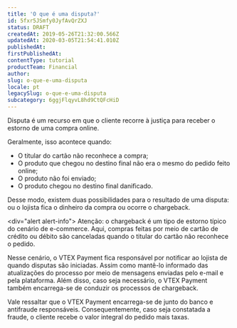 ```yaml
---
title: 'O que é uma disputa?'
id: 5fxr5JSmfy0JyfAvQrZXJ
status: DRAFT
createdAt: 2019-05-26T21:32:00.566Z
updatedAt: 2020-03-05T21:54:41.010Z
publishedAt: 
firstPublishedAt: 
contentType: tutorial
productTeam: Financial
author: 
slug: o-que-e-uma-disputa
locale: pt
legacySlug: o-que-e-uma-disputa
subcategory: 6ggjFlqyvL8hd9CtQFcHiD
---
```


Disputa é um recurso em que o cliente recorre à justiça para receber o estorno de uma compra online.

Geralmente, isso acontece quando:

- O titular do cartão não reconhece a compra;
- O produto que chegou no destino final não era o mesmo do pedido feito online;
- O produto não foi enviado;
- O produto chegou no destino final danificado.

Desse modo, existem duas possibilidades para o resultado de uma disputa: ou o lojista fica o dinheiro da compra ou ocorre o chargeback. 

<div="alert alert-info">
Atenção: o chargeback é um tipo de estorno típico do cenário de e-commerce. Aqui, compras feitas por meio de cartão de crédito ou débito são canceladas quando o titular do cartão não reconhece o pedido.
</div>

Nesse cenário, o VTEX Payment fica responsável por notificar ao lojista de quando disputas são iniciadas. Assim como mantê-lo informado das atualizações do processo por meio de mensagens enviadas pelo e-mail e pela plataforma. Além disso, caso seja necessário, o VTEX Payment também encarrega-se de conduzir os processos de chargeback.

Vale ressaltar que o VTEX Payment encarrega-se de junto do banco e antifraude responsáveis. Consequentemente, caso seja constatada a fraude, o cliente recebe o valor integral do pedido mais taxas.

